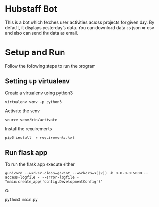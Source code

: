 # Hubstaff Bot

This is a bot which fetches user activities across projects for given day. By default, it displays yesterday's data. You can download data as json or csv and also can send the data as email.

# Setup and Run

Follow the following steps to run the program

## Setting up virtualenv

Create a virtualenv using python3

```virtualenv venv -p python3```

Activate the venv

```source venv/bin/activate```

Install the requirements

```pip3 install -r requirements.txt```

## Run flask app

To run the flask app execute either

```gunicorn --worker-class=gevent --workers=$((2)) -b 0.0.0.0:5000 --access-logfile - --error-logfile - "main:create_app('config.DevelopmentConfig')"```

Or

```python3 main.py```
